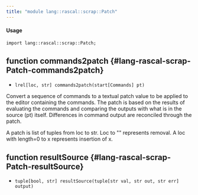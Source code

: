 ```yaml
---
title: "module lang::rascal::scrap::Patch"
---
```


#### Usage

`import lang::rascal::scrap::Patch;`

## function commands2patch {#lang-rascal-scrap-Patch-commands2patch}

* ``lrel[loc, str] commands2patch(start[Commands] pt)``

Convert a sequence of commands to a textual patch value to be applied to the editor
containing the commands. The patch is based on the results of evaluating the commands
and comparing the outputs with what is in the source (pt) itself. Differences in command
output are reconciled through the patch. 

A patch is list of tuples from loc to str. Loc to "" represents removal.
A loc with length=0 to x represents insertion of x.

## function resultSource {#lang-rascal-scrap-Patch-resultSource}

* ``tuple[bool, str] resultSource(tuple[str val, str out, str err] output)``

